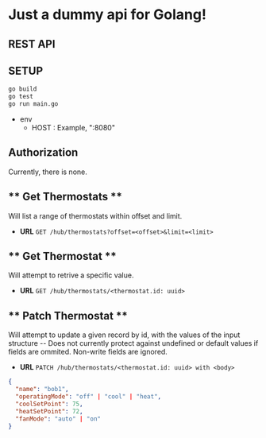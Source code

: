 # Just a dummy api for Golang!

## REST API

## SETUP

```bash
go build
go test
go run main.go
```

+ env
  - HOST : Example, ":8080"

## Authorization

Currently, there is none.

** Get Thermostats **
----
  Will list a range of thermostats within offset and limit.

* **URL**
``` GET /hub/thermostats?offset=<offset>&limit=<limit> ```

** Get Thermostat **
----
  Will attempt to retrive a specific value.

* **URL**
``` GET /hub/thermostats/<thermostat.id: uuid> ```

** Patch Thermostat **
----
  Will attempt to update a given record by id, with the values of the input structure -- Does not currently protect against undefined or default values if fields are ommited. Non-write fields are ignored.

* **URL**
``` PATCH /hub/thermostats/<thermostat.id: uuid> with <body> ```

```json
{
  "name": "bob1",
  "operatingMode": "off" | "cool" | "heat",
  "coolSetPoint": 75,
  "heatSetPoint": 72,
  "fanMode": "auto" | "on"
}
```
